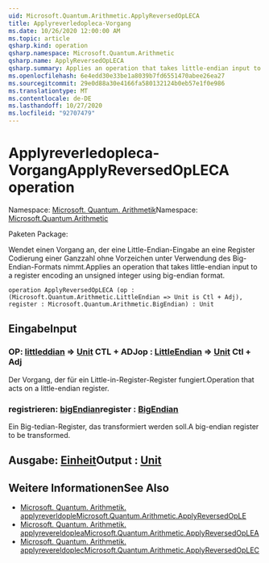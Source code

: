 ```yaml
---
uid: Microsoft.Quantum.Arithmetic.ApplyReversedOpLECA
title: Applyreverledopleca-Vorgang
ms.date: 10/26/2020 12:00:00 AM
ms.topic: article
qsharp.kind: operation
qsharp.namespace: Microsoft.Quantum.Arithmetic
qsharp.name: ApplyReversedOpLECA
qsharp.summary: Applies an operation that takes little-endian input to a register encoding an unsigned integer using big-endian format.
ms.openlocfilehash: 6e4edd30e33be1a8039b7fd6551470abee26ea27
ms.sourcegitcommit: 29e0d88a30e4166fa580132124b0eb57e1f0e986
ms.translationtype: MT
ms.contentlocale: de-DE
ms.lasthandoff: 10/27/2020
ms.locfileid: "92707479"
---
```

# <a name="applyreversedopleca-operation"></a><span data-ttu-id="dfb4e-102">Applyreverledopleca-Vorgang</span><span class="sxs-lookup"><span data-stu-id="dfb4e-102">ApplyReversedOpLECA operation</span></span>

<span data-ttu-id="dfb4e-103">Namespace: [Microsoft. Quantum. Arithmetik](xref:Microsoft.Quantum.Arithmetic)</span><span class="sxs-lookup"><span data-stu-id="dfb4e-103">Namespace: [Microsoft.Quantum.Arithmetic](xref:Microsoft.Quantum.Arithmetic)</span></span>

<span data-ttu-id="dfb4e-104">Paketen [](https://nuget.org/packages/)</span><span class="sxs-lookup"><span data-stu-id="dfb4e-104">Package: [](https://nuget.org/packages/)</span></span>


<span data-ttu-id="dfb4e-105">Wendet einen Vorgang an, der eine Little-Endian-Eingabe an eine Register Codierung einer Ganzzahl ohne Vorzeichen unter Verwendung des Big-Endian-Formats nimmt.</span><span class="sxs-lookup"><span data-stu-id="dfb4e-105">Applies an operation that takes little-endian input to a register encoding an unsigned integer using big-endian format.</span></span>

```qsharp
operation ApplyReversedOpLECA (op : (Microsoft.Quantum.Arithmetic.LittleEndian => Unit is Ctl + Adj), register : Microsoft.Quantum.Arithmetic.BigEndian) : Unit
```


## <a name="input"></a><span data-ttu-id="dfb4e-106">Eingabe</span><span class="sxs-lookup"><span data-stu-id="dfb4e-106">Input</span></span>

### <a name="op--littleendian--unit-ctl--adj"></a><span data-ttu-id="dfb4e-107">OP: [littleddian](xref:Microsoft.Quantum.Arithmetic.LittleEndian) => [Unit](xref:microsoft.quantum.lang-ref.unit) CTL + ADJ</span><span class="sxs-lookup"><span data-stu-id="dfb4e-107">op : [LittleEndian](xref:Microsoft.Quantum.Arithmetic.LittleEndian) => [Unit](xref:microsoft.quantum.lang-ref.unit) Ctl + Adj</span></span>

<span data-ttu-id="dfb4e-108">Der Vorgang, der für ein Little-in-Register-Register fungiert.</span><span class="sxs-lookup"><span data-stu-id="dfb4e-108">Operation that acts on a little-endian register.</span></span>


### <a name="register--bigendian"></a><span data-ttu-id="dfb4e-109">registrieren: [bigEndian](xref:Microsoft.Quantum.Arithmetic.BigEndian)</span><span class="sxs-lookup"><span data-stu-id="dfb4e-109">register : [BigEndian](xref:Microsoft.Quantum.Arithmetic.BigEndian)</span></span>

<span data-ttu-id="dfb4e-110">Ein Big-tedian-Register, das transformiert werden soll.</span><span class="sxs-lookup"><span data-stu-id="dfb4e-110">A big-endian register to be transformed.</span></span>



## <a name="output--unit"></a><span data-ttu-id="dfb4e-111">Ausgabe: [Einheit](xref:microsoft.quantum.lang-ref.unit)</span><span class="sxs-lookup"><span data-stu-id="dfb4e-111">Output : [Unit](xref:microsoft.quantum.lang-ref.unit)</span></span>



## <a name="see-also"></a><span data-ttu-id="dfb4e-112">Weitere Informationen</span><span class="sxs-lookup"><span data-stu-id="dfb4e-112">See Also</span></span>

- [<span data-ttu-id="dfb4e-113">Microsoft. Quantum. Arithmetik. applyreverldople</span><span class="sxs-lookup"><span data-stu-id="dfb4e-113">Microsoft.Quantum.Arithmetic.ApplyReversedOpLE</span></span>](xref:Microsoft.Quantum.Arithmetic.ApplyReversedOpLE)
- [<span data-ttu-id="dfb4e-114">Microsoft. Quantum. Arithmetik. applyrevereldoplea</span><span class="sxs-lookup"><span data-stu-id="dfb4e-114">Microsoft.Quantum.Arithmetic.ApplyReversedOpLEA</span></span>](xref:Microsoft.Quantum.Arithmetic.ApplyReversedOpLEA)
- [<span data-ttu-id="dfb4e-115">Microsoft. Quantum. Arithmetik. applyrevereldoplec</span><span class="sxs-lookup"><span data-stu-id="dfb4e-115">Microsoft.Quantum.Arithmetic.ApplyReversedOpLEC</span></span>](xref:Microsoft.Quantum.Arithmetic.ApplyReversedOpLEC)